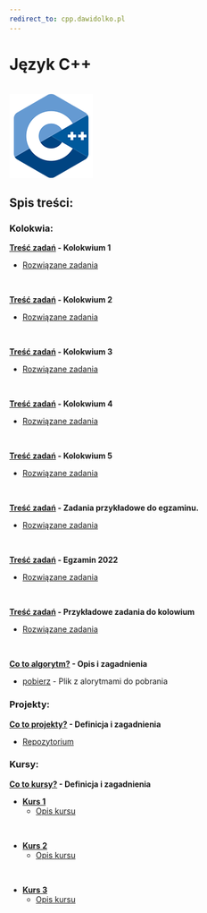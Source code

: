 ```yaml
---
redirect_to: cpp.dawidolko.pl
---
```


# Język C++

<br>![C](C++.png)

## Spis treści:

### Kolokwia: 
**[Treść zadań](KOLOKWIUM/exam1/README.md) - Kolokwium 1**
 - [Rozwiązane zadania](https://github.com/dawidolko/Programming-Cpp/tree/main/KOLOKWIUM/exam1)

<br>

**[Treść zadań](KOLOKWIUM/exam2/README.md) - Kolokwium 2**
 - [Rozwiązane zadania](https://github.com/dawidolko/Programming-Cpp/tree/main/KOLOKWIUM/exam2)

<br>

**[Treść zadań](KOLOKWIUM/exam4/README.md) - Kolokwium 3**
 - [Rozwiązane zadania](https://github.com/dawidolko/Programming-Cpp/tree/main/KOLOKWIUM/exam4)

<br>

**[Treść zadań](KOLOKWIUM/exam5/README.md) - Kolokwium 4**
 - [Rozwiązane zadania](https://github.com/dawidolko/Programming-Cpp/tree/main/KOLOKWIUM/exam5)

<br>

**[Treść zadań](KOLOKWIUM/exam6/README.md) - Kolokwium 5**
 - [Rozwiązane zadania](https://github.com/dawidolko/Programming-Cpp/tree/main/KOLOKWIUM/exam6)

<br>

**[Treść zadań](KOLOKWIUM/exam7/README.md) - Zadania przykładowe do egzaminu.**
 - [Rozwiązane zadania](https://github.com/dawidolko/Programming-Cpp/tree/main/KOLOKWIUM/exam7)

<br>

**[Treść zadań](KOLOKWIUM/exam3/README.md) - Egzamin 2022**
 - [Rozwiązane zadania](https://github.com/dawidolko/Programming-Cpp/tree/main/KOLOKWIUM/exam3)

<br>

**[Treść zadań](KOLOKWIUM/example/README.md) - Przykładowe zadania do kolowium**
 - [Rozwiązane zadania](https://github.com/dawidolko/Programming-Cpp/tree/main/KOLOKWIUM/example)

<br>

**[Co to algorytm?](KOLOKWIUM/algorytmy/README.md) - Opis i zagadnienia**
 - [pobierz](KOLOKWIUM/algorytmy/AlgorytmyBlokowe.docx) - Plik z alorytmami do pobrania

### Projekty:

**[Co to projekty?](projects/README.md) - Definicja i zagadnienia**
 - [Repozytorium](https://github.com/dawidolko/Programming-Cpp/tree/main/projects)

### Kursy:

**[Co to kursy?](Courses/README.md) - Definicja i zagadnienia**
- **[Kurs 1](https://github.com/dawidolko/Programming-C/tree/main/Courses/Course1)**
  - [Opis kursu](Courses/Course1/README.md)

<br>

- **[Kurs 2](https://github.com/dawidolko/Programming-C/tree/main/Courses/Course2)**
  - [Opis kursu](Courses/Course2/README.md)

<br>

- **[Kurs 3](https://github.com/dawidolko/Programming-C/tree/main/Courses/Course3)**
  - [Opis kursu](Courses/Course3/README.md)

